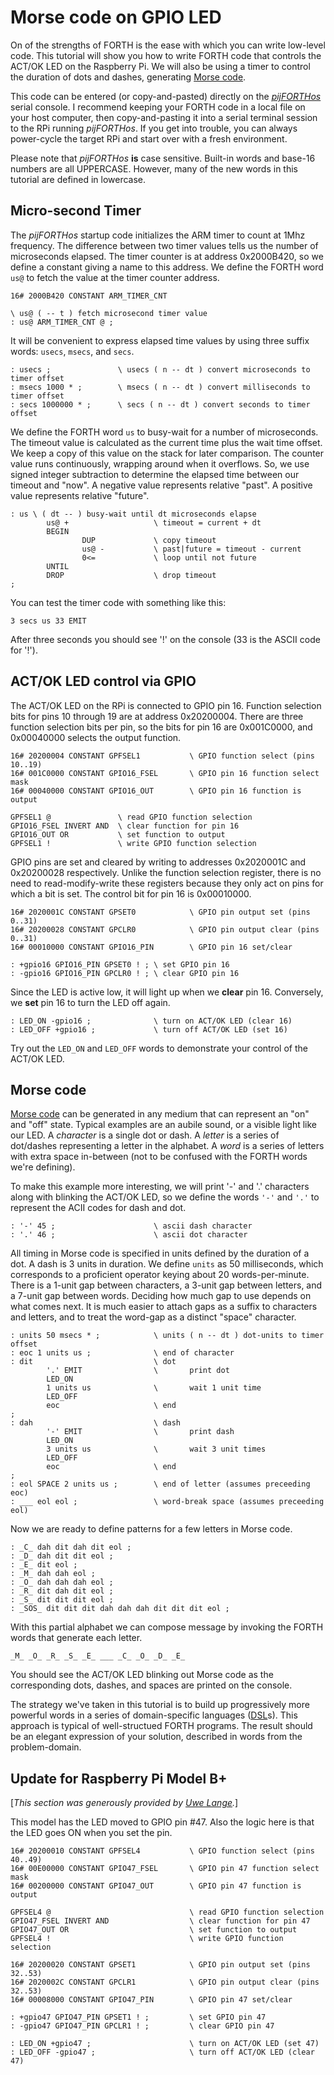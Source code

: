 # Morse code on GPIO LED

On of the strengths of FORTH
is the ease with which you can write low-level code.
This tutorial will show you how to write FORTH code
that controls the ACT/OK LED on the Raspberry Pi.
We will also be using a timer
to control the duration of dots and dashes,
generating [Morse code](http://en.wikipedia.org/wiki/Morse_code).

This code can be entered
(or copy-and-pasted)
directly on the [_pijFORTHos_](/README.md) serial console.
I recommend keeping your FORTH code
in a local file on your host computer,
then copy-and-pasting it into a serial terminal session
to the RPi running _pijFORTHos_.
If you get into trouble,
you can always power-cycle the target RPi
and start over with a fresh environment.

Please note that _pijFORTHos_ **is** case sensitive.
Built-in words and base-16 numbers are all UPPERCASE.
However, many of the new words in this tutorial are defined in lowercase.


## Micro-second Timer

The _pijFORTHos_ startup code initializes the ARM timer
to count at 1Mhz frequency.
The difference between two timer values
tells us the number of microseconds elapsed.
The timer counter is at address 0x2000B420,
so we define a constant giving a name to this address.
We define the FORTH word `us@` to fetch the value at the timer counter address.
~~~
16# 2000B420 CONSTANT ARM_TIMER_CNT

\ us@ ( -- t ) fetch microsecond timer value
: us@ ARM_TIMER_CNT @ ;
~~~
It will be convenient to express elapsed time values
by using three suffix words: `usecs`, `msecs`, and `secs`.
~~~
: usecs ;               \ usecs ( n -- dt ) convert microseconds to timer offset
: msecs 1000 * ;        \ msecs ( n -- dt ) convert milliseconds to timer offset
: secs 1000000 * ;      \ secs ( n -- dt ) convert seconds to timer offset
~~~
We define the FORTH word `us` to busy-wait for a number of microseconds.
The timeout value is calculated as the current time plus the wait time offset.
We keep a copy of this value on the stack for later comparison.
The counter value runs continuously, wrapping around when it overflows.
So, we use signed integer subtraction to determine
the elapsed time between our timeout and "now".
A negative value represents relative "past".
A positive value represents relative "future".
~~~
: us \ ( dt -- ) busy-wait until dt microseconds elapse
        us@ +                   \ timeout = current + dt
        BEGIN
                DUP             \ copy timeout
                us@ -           \ past|future = timeout - current
                0<=             \ loop until not future
        UNTIL
        DROP                    \ drop timeout
;
~~~
You can test the timer code with something like this:
~~~
3 secs us 33 EMIT
~~~
After three seconds you should see '!' on the console (33 is the ASCII code for '!').


## ACT/OK LED control via GPIO

The ACT/OK LED on the RPi is connected to GPIO pin 16.
Function selection bits for pins 10 through 19 are at address 0x20200004.
There are three function selection bits per pin,
so the bits for pin 16 are 0x001C0000,
and 0x00040000 selects the output function.
~~~
16# 20200004 CONSTANT GPFSEL1           \ GPIO function select (pins 10..19)
16# 001C0000 CONSTANT GPIO16_FSEL       \ GPIO pin 16 function select mask
16# 00040000 CONSTANT GPIO16_OUT        \ GPIO pin 16 function is output

GPFSEL1 @               \ read GPIO function selection
GPIO16_FSEL INVERT AND  \ clear function for pin 16
GPIO16_OUT OR           \ set function to output
GPFSEL1 !               \ write GPIO function selection
~~~
GPIO pins are set and cleared by writing to addresses 0x2020001C and 0x20200028 respectively.
Unlike the function selection register,
there is no need to read-modify-write these registers
because they only act on pins for which a bit is set.
The control bit for pin 16 is 0x00010000.
~~~
16# 2020001C CONSTANT GPSET0            \ GPIO pin output set (pins 0..31)
16# 20200028 CONSTANT GPCLR0            \ GPIO pin output clear (pins 0..31)
16# 00010000 CONSTANT GPIO16_PIN        \ GPIO pin 16 set/clear

: +gpio16 GPIO16_PIN GPSET0 ! ; \ set GPIO pin 16
: -gpio16 GPIO16_PIN GPCLR0 ! ; \ clear GPIO pin 16
~~~
Since the LED is active low, it will light up when we **clear** pin 16.
Conversely, we **set** pin 16 to turn the LED off again.
~~~
: LED_ON -gpio16 ;              \ turn on ACT/OK LED (clear 16)
: LED_OFF +gpio16 ;             \ turn off ACT/OK LED (set 16)
~~~
Try out the `LED_ON` and `LED_OFF` words to demonstrate your control of the ACT/OK LED.

## Morse code

[Morse code](http://en.wikipedia.org/wiki/Morse_code)
can be generated in any medium that can represent an "on" and "off" state.
Typical examples are an aubile sound, or a visible light like our LED.
A _character_ is a single dot or dash.
A _letter_ is a series of dot/dashes representing a letter in the alphabet.
A _word_ is a series of letters with extra space in-between
(not to be confused with the FORTH words we're defining).

To make this example more interesting,
we will print '-' and '.' characters
along with blinking the ACT/OK LED,
so we define the words `'-'` and `'.'`
to represent the ACII codes for dash and dot.
~~~
: '-' 45 ;                      \ ascii dash character
: '.' 46 ;                      \ ascii dot character
~~~
All timing in Morse code is specified in units defined by the duration of a dot.
A dash is 3 units in duration.
We define `units` as 50 milliseconds,
which corresponds to a proficient operator keying about 20 words-per-minute.
There is a 1-unit gap between characters,
a 3-unit gap between letters,
and a 7-unit gap between words.
Deciding how much gap to use depends on what comes next.
It is much easier to attach gaps as a suffix to characters and letters,
and to treat the word-gap as a distinct "space" character.
~~~
: units 50 msecs * ;            \ units ( n -- dt ) dot-units to timer offset
: eoc 1 units us ;              \ end of character
: dit                           \ dot
        '.' EMIT                \       print dot
        LED_ON
        1 units us              \       wait 1 unit time
        LED_OFF
        eoc                     \ end
;
: dah                           \ dash
        '-' EMIT                \       print dash
        LED_ON
        3 units us              \       wait 3 unit times
        LED_OFF
        eoc                     \ end
;
: eol SPACE 2 units us ;        \ end of letter (assumes preceeding eoc)
: ___ eol eol ;                 \ word-break space (assumes preceeding eol)
~~~
Now we are ready to define patterns for a few letters in Morse code.
~~~
: _C_ dah dit dah dit eol ;
: _D_ dah dit dit eol ;
: _E_ dit eol ;
: _M_ dah dah eol ;
: _O_ dah dah dah eol ;
: _R_ dit dah dit eol ;
: _S_ dit dit dit eol ;
: _SOS_ dit dit dit dah dah dah dit dit dit eol ;
~~~
With this partial alphabet we can compose message
by invoking the FORTH words that generate each letter.
~~~
_M_ _O_ _R_ _S_ _E_ ___ _C_ _O_ _D_ _E_
~~~
You should see the ACT/OK LED blinking out Morse code
as the corresponding dots, dashes, and spaces are printed on the console.

The strategy we've taken in this tutorial
is to build up progressively more powerful words
in a series of domain-specific languages
([DSL](http://en.wikipedia.org/wiki/Domain-specific_language)s).
This approach is typical of well-structued FORTH programs.
The result should be an elegant expression of your solution,
described in words from the problem-domain.

## Update for Raspberry Pi Model B+

\[_This section was generously provided by [Uwe Lange](https://github.com/ul5255)._\]

This model has the LED moved to GPIO pin #47.
Also the logic here is that the LED goes ON when you set the pin.
~~~
16# 20200010 CONSTANT GPFSEL4           \ GPIO function select (pins 40..49)
16# 00E00000 CONSTANT GPIO47_FSEL       \ GPIO pin 47 function select mask
16# 00200000 CONSTANT GPIO47_OUT        \ GPIO pin 47 function is output

GPFSEL4 @                               \ read GPIO function selection
GPIO47_FSEL INVERT AND                  \ clear function for pin 47
GPIO47_OUT OR                           \ set function to output
GPFSEL4 !                               \ write GPIO function selection

16# 20200020 CONSTANT GPSET1            \ GPIO pin output set (pins 32..53)
16# 2020002C CONSTANT GPCLR1            \ GPIO pin output clear (pins 32..53)
16# 00008000 CONSTANT GPIO47_PIN        \ GPIO pin 47 set/clear

: +gpio47 GPIO47_PIN GPSET1 ! ;         \ set GPIO pin 47
: -gpio47 GPIO47_PIN GPCLR1 ! ;         \ clear GPIO pin 47

: LED_ON +gpio47 ;                      \ turn on ACT/OK LED (set 47)
: LED_OFF -gpio47 ;                     \ turn off ACT/OK LED (clear 47)
~~~

